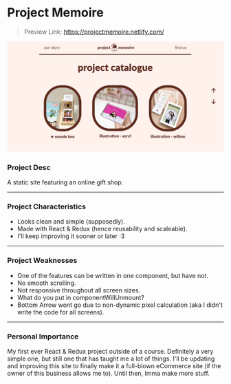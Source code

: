 # Project Memoire
> Preview Link: https://projectmemoire.netlify.com/

![Preivew](https://github.com/DillanImans/ProjectMemoire/blob/master/src/photos/preview.png)

### Project Desc
A static site featuring an online gift shop.

----
### Project Characteristics
* Looks clean and simple (supposedly).
* Made with React & Redux (hence reusability and scaleable).
* I'll keep improving it sooner or later :3
----
### Project Weaknesses
* One of the features can be written in one component, but have not.
* No smooth scrolling.
* Not responsive throughout all screen sizes.
* What do you put in componentWillUnmount?
* Bottom Arrow wont go due to non-dynamic pixel calculation (aka I didn't write the code for all screens).
----
### Personal Importance
My first ever React & Redux project outside of a course. Definitely a very simple one, but still one that has taught me a lot of things. 
I'll be updating and improving this site to finally make it a full-blown eCommerce site (if the owner of this business allows me to). 
Until then, Imma make more stuff.
